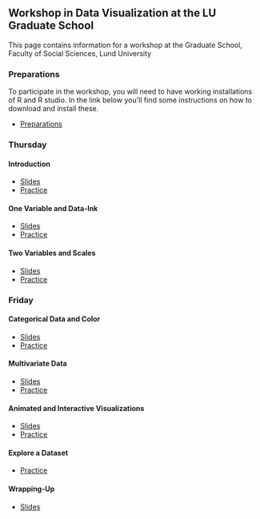 ## Workshop in Data Visualization at the LU Graduate School

This page contains information for a workshop at the
Graduate School, Faculty of Social Sciences, Lund University

### Preparations

To participate in the workshop, you will need to have working installations
of R and R studio. In the link below you'll find some instructions on
how to download and install these.

- [Preparations](preparations)

### Thursday

#### Introduction

- [Slides](slides/intro)
- [Practice](practice/intro)

#### One Variable and Data-Ink

- [Slides](slides/one-variable-and-data-ink)
- [Practice](practice/one-variable)

#### Two Variables and Scales

- [Slides](slides/two-variables-and-scales)
- [Practice](practice/two-variables-and-scales)

### Friday

#### Categorical Data and Color

- [Slides](slides/categorical-data-and-color)
- [Practice](practice/categorical-data-and-color)

#### Multivariate Data

- [Slides](slides/multivariate-data)
- [Practice](practice/multivariate-data)

#### Animated and Interactive Visualizations

- [Slides](slides/animated-and-interactive-visualizations)
- [Practice](practice/animated-and-interactive-visualizations)

#### Explore a Dataset

- [Practice](practice/explore-a-dataset)

#### Wrapping-Up

- [Slides](slides/wrapping-up)
